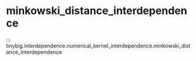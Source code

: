 # minkowski_distance_interdependence

::: tinybig.interdependence.numerical_kernel_interdependence.minkowski_distance_interdependence